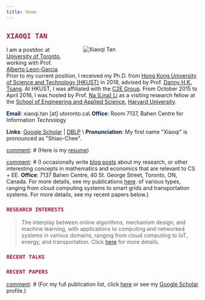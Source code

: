 ```yaml
---
title: Home
---
```


<img src="/img/xiaoqi_uoft_beam.jpg" style="max-width:25%;min-width:248px;float:right; margin: 52px 55px" alt="Xiaoqi Tan" />


## <span style="color:#BB133E"> `XIAOQI TAN` </span>

I am a postdoc at [University of Toronto](https://utoronto.ca), working with Prof. [Alberto Leon-Garcia](https://www.ece.utoronto.ca/people/leon-garcia-a/). Prior to my current position, I received my Ph.D. from [Hong Kong University of Science and Technology (HKUST)](https://www.ust.hk/) in 2018, advised by Prof. [Danny H.K. Tsang](https://eetsang.home.ece.ust.hk/). At HKUST, I was affiliated with the [C2E Group](http://c2e.ece.ust.hk/main/). From October 2015 to April 2016, I was hosted by Prof. [Na (Lina) Li](https://nali.seas.harvard.edu/) as a visiting research fellow at the [School of Engineering and Applied Science](https://www.seas.harvard.edu/), [Harvard University](https://harvard.edu).  

<span style="color:#00204E">**Email**</span>: xiaoqi.tan [at] utoronto.ca\\
<span style="color:#00204E">**Office**</span>: Room 7137, Bahen Centre for Information Technology

<span style="color:#00204E">**Links**</span>: [Google Scholar](https://scholar.google.com/citations?user=drR_WcAAAAAJ&hl=en&sortby=pubdate) | [DBLP](https://dblp.org/pid/139/4363.html) \\
<span style="color:#00204E">**Pronunciation**</span>: My first name "Xiaoqi" is pronounced as "Shiao-Chee".




[comment]: # (Here is my [resume](/resume))



[comment]: # (I occasionally write [blog posts](/post) about my research, or other interesting concepts in mathematics and economics that are relevant to CS + EE. **Office**: 7137 Bahen Centre, 40 St. George Street, Toronto, ON, Canada. For more details, see my publications [here](/publications_year). of various types, ranging from cloud computing systems to smart grids and transportation systems. For more details, see my recent papers below.)



### <span style="color:#BB133E">`RESEARCH INTERESTS`</span>

> The interplay between online algorithms, mechanism design, and machine learning, with applications to computing and networked systems in various domains, ranging from cloud computing to IoT, energy, and transportation. Click [here](/publications_year) for more details. 

[comment]: # (Design of online algorithms and mechanisms, with applications to cloud computing, energy, and transportation systems.)


<a id="recent"></a>

### <span style="color:#BB133E">`RECENT TALKS`</span> 

<ul class=circle>
        <script>
            var i;
            for (i = 0; i < talks_full.length; i++) {
            if (talks_full[i].highlight.search("yes") >= 0) {
                document.write("<li class=paper>");
                printPaper(talks_full[i], "O");
                document.write("</li>");
            }
        }
        </script>
</ul>


<a id="recentpapers"></a> 

### <span style="color:#BB133E">`RECENT PAPERS` </span> 

<ul class=circle>
        <script>
            var i;
            for (i = 0; i < papers_full.length; i++) {
            if (papers_full[i].highlight.search("yes") >= 0) {
                document.write("<li class=paper>");
                printPaper(papers_full[i], "O");
                document.write("</li>");
            }
        }
        </script>
</ul>

[comment]: # (For my  full publication list,  click [here](/publications_year) or see my [Google Scholar](https://scholar.google.com/citations?hl=en&user=OIDN4i8AAAAJ&view_op=list_works&sortby=pubdate) profile.)
